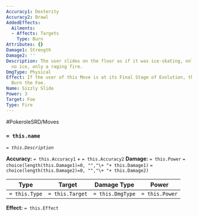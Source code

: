 ```yaml
---
Accuracy1: Dexterity
Accuracy2: Brawl
AddedEffects:
  Ailments:
  - Affects: Targets
    Type: Burn
Attributes: {}
Damage1: Strength
Damage2: ''
Description: The user slides on the floor as if it was ice-skating, only there is
  no ice, only a raging fire.
DmgType: Physical
Effect: If the user of this Move is at its Final Stage of Evolution, this move fails.
  Burn the Foe.
Name: Sizzly Slide
Power: 3
Target: Foe
Type: Fire
---
```


#PokeroleSRD/Moves

### `= this.name` 
*`= this.Description`*

**Accuracy:** `= this.Accuracy1` + `= this.Accuracy2`
**Damage:** `= this.Power` `= choice(length(this.Damage1)=0, "","\+ "+ this.Damage1)` `= choice(length(this.Damage2)=0, "","\+ "+ this.Damage2)`

| Type          | Target          | Damage Type          | Power          |
| ------------- | --------------- | ---------------- | -------------- |
| `= this.Type` | `= this.Target` | `= this.DmgType` | `= this.Power` | 

**Effect:** `= this.Effect`